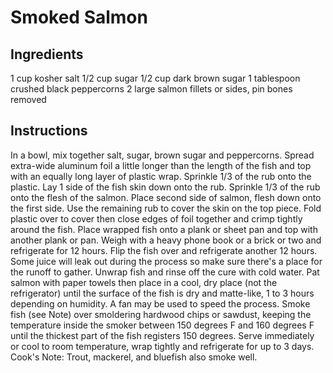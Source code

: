 Smoked Salmon
=============

Ingredients
-----------
1 cup kosher salt
1/2 cup sugar
1/2 cup dark brown sugar
1 tablespoon crushed black peppercorns
2 large salmon fillets or sides, pin bones removed

Instructions
------------

In a bowl, mix together salt, sugar, brown sugar and peppercorns. Spread extra-wide aluminum foil a little longer than the length of the fish and top with an equally long layer of plastic wrap. Sprinkle 1/3 of the rub onto the plastic. Lay 1 side of the fish skin down onto the rub. Sprinkle 1/3 of the rub onto the flesh of the salmon. Place second side of salmon, flesh down onto the first side. Use the remaining rub to cover the skin on the top piece. Fold plastic over to cover then close edges of foil together and crimp tightly around the fish. Place wrapped fish onto a plank or sheet pan and top with another plank or pan. Weigh with a heavy phone book or a brick or two and refrigerate for 12 hours. Flip the fish over and refrigerate another 12 hours. Some juice will leak out during the process so make sure there's a place for the runoff to gather. Unwrap fish and rinse off the cure with cold water. Pat salmon with paper towels then place in a cool, dry place (not the refrigerator) until the surface of the fish is dry and matte-like, 1 to 3 hours depending on humidity. A fan may be used to speed the process. Smoke fish (see Note) over smoldering hardwood chips or sawdust, keeping the temperature inside the smoker between 150 degrees F and 160 degrees F until the thickest part of the fish registers 150 degrees. Serve immediately or cool to room temperature, wrap tightly and refrigerate for up to 3 days. Cook's Note: Trout, mackerel, and bluefish also smoke well.